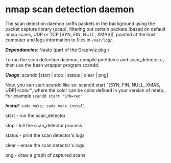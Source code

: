 nmap scan detection daemon
=====================

The scan detection daemon sniffs packets in the background using the packet
capture library (pcap), filtering out certain packets (based on default nmap scans, UDP or TCP [SYN, FIN, NULL, XMAS]), pointed
at the host computer and logs information to files in ```/var/log/```.

***Dependancies***: Neato (part of the Graphviz pkg.)

To run the scan detection daemon, compile pdefdev.c and scan_detector.c, then use the bash wrapper program scandd.

***Usage***: scandd [start | stop | status | clear | png]

Now, you can start scandd like so: scandd start "[SYN, FIN, NULL, XMAS, UDP]=color", where the color can be color defined in your version of neato., For example ```scandd start "SYN=red"```

***Install***: ```sudo make; sudo make install```

start - run the scan_detector

stop - kill the scan_detector process

status - print the scan detector's logs

clear - erase the scan detector's logs

png - draw a graph of captured scans
